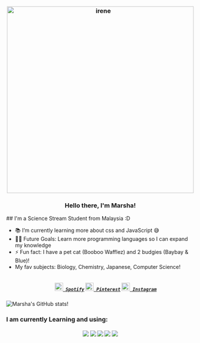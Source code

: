 <h3 align="center">
   <img align="center" alt="irene" width="500px" src="https://i.pinimg.com/originals/ef/f3/73/eff373557e12d3f256af334580d1ecf6.gif" />
</h3>
<h3 align="center">Hello there, I'm Marsha!</h3>
  ## I'm a Science Stream Student from Malaysia :D

- 📚 I’m currently learning more about css and JavaScript 😅
- 💪🏼 Future Goals: Learn more programming languages so I can expand my knowledge
- ⚡ Fun fact: I have a pet cat (Booboo Wafflez) and 2 budgies (Baybay & Blue)!
- My fav subjects: Biology, Chemistry, Japanese, Computer Science! 

<h5 align="center">
  <code>
    <a href="https://open.spotify.com/user/kodr6alxrx58w5ez1huh6n04l" title="Spotify"><img width="22" src="https://i.pinimg.com/originals/d5/dc/8a/d5dc8a3543bc32becf4c36bd8049cfb8.jpg"> Spotify</a></code>
  <code><a href="https://www.pinterest.com/Mrshahzl_/" title="Pinterest"><img width="22" src="https://i.pinimg.com/originals/d3/1c/34/d31c34772f9d85e371275afa465f32e6.jpg"> Pinterest</a></code>
  <code><a href="https://www.instagram.com/mrshahzl_/" title="Instagram"><img width="22" src="https://i.pinimg.com/originals/bd/c5/d8/bdc5d81a5ddb44c0a6ddac8e0c32d266.jpg"> Instagram</a></code>
</h5>

![Marsha's GitHub stats!](https://github-readme-stats.vercel.app/api?username=mrshahzl&show_icons=true&count_private=true&title_color=E8DCB5&bg_color=A67A5B&text_color=000000&icon_color=FFFFFF&count_private=True&include_all_commits=true&custom_title=Marshmallows)

### I am currently Learning and using:
<h5 align="center">
  <img src="https://img.shields.io/badge/python%20-%2314354C.svg?&style=for-the-badge&logo=python&logoColor=white">   <img src="https://img.shields.io/badge/javascript%20-%23323330.svg?&style=for-the-badge&logo=javascript&logoColor=%23F7DF1E">   <img src="https://img.shields.io/badge/html5%20-%23E34F26.svg?&style=for-the-badge&logo=html5&logoColor=white">   <img src="https://img.shields.io/badge/css3%20-%231572B6.svg?&style=for-the-badge&logo=css3&logoColor=white">   <img src="http://img.shields.io/badge/-VS%20Code-000000?style=for-the-badge&logo=Visual-studio-code&logoColor=blue">
  </h5>


